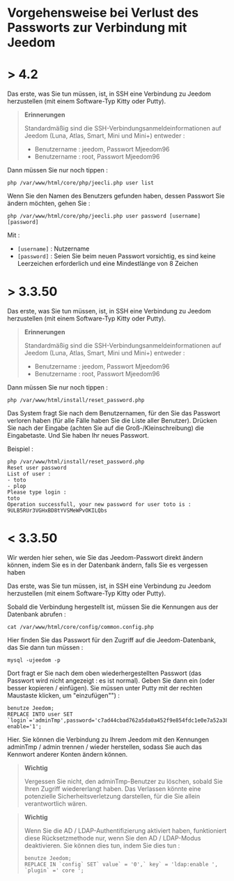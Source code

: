 # Vorgehensweise bei Verlust des Passworts zur Verbindung mit Jeedom

# > 4.2

Das erste, was Sie tun müssen, ist, in SSH eine Verbindung zu Jeedom herzustellen (mit einem Software-Typ Kitty oder Putty).

>**Erinnerungen**
>
>Standardmäßig sind die SSH-Verbindungsanmeldeinformationen auf Jeedom (Luna, Atlas, Smart, Mini und Mini+) entweder :
>- Benutzername : jeedom, Passwort Mjeedom96
>- Benutzername : root, Passwort Mjeedom96

Dann müssen Sie nur noch tippen :

````
php /var/www/html/core/php/jeecli.php user list
````

Wenn Sie den Namen des Benutzers gefunden haben, dessen Passwort Sie ändern möchten, gehen Sie : 

````
php /var/www/html/core/php/jeecli.php user password [username] [password]
````

Mit : 
- ``[username]`` : Nutzername
- ``[password]`` : Seien Sie beim neuen Passwort vorsichtig, es sind keine Leerzeichen erforderlich und eine Mindestlänge von 8 Zeichen

# > 3.3.50

Das erste, was Sie tun müssen, ist, in SSH eine Verbindung zu Jeedom herzustellen (mit einem Software-Typ Kitty oder Putty).

>**Erinnerungen**
>
>Standardmäßig sind die SSH-Verbindungsanmeldeinformationen auf Jeedom (Luna, Atlas, Smart, Mini und Mini+) entweder :
>- Benutzername : jeedom, Passwort Mjeedom96
>- Benutzername : root, Passwort Mjeedom96

Dann müssen Sie nur noch tippen :

````
php /var/www/html/install/reset_password.php
````

Das System fragt Sie nach dem Benutzernamen, für den Sie das Passwort verloren haben (für alle Fälle haben Sie die Liste aller Benutzer). Drücken Sie nach der Eingabe (achten Sie auf die Groß-/Kleinschreibung) die Eingabetaste. Und Sie haben Ihr neues Passwort.

Beispiel :

````
php /var/www/html/install/reset_password.php
Reset user password
List of user :
- toto
- plop
Please type login :
toto
Operation successfull, your new password for user toto is : 9ULB5RUr3VGHxBD8tYVSMeWPvOKILQbs
````

# < 3.3.50

Wir werden hier sehen, wie Sie das Jeedom-Passwort direkt ändern können, indem Sie es in der Datenbank ändern, falls Sie es vergessen haben

Das erste, was Sie tun müssen, ist, in SSH eine Verbindung zu Jeedom herzustellen (mit einem Software-Typ Kitty oder Putty).

Sobald die Verbindung hergestellt ist, müssen Sie die Kennungen aus der Datenbank abrufen :

````
cat /var/www/html/core/config/common.config.php
````

Hier finden Sie das Passwort für den Zugriff auf die Jeedom-Datenbank, das Sie dann tun müssen :

````
mysql -ujeedom -p
````

Dort fragt er Sie nach dem oben wiederhergestellten Passwort (das Passwort wird nicht angezeigt : es ist normal). Geben Sie dann ein (oder besser kopieren / einfügen). Sie müssen unter Putty mit der rechten Maustaste klicken, um "einzufügen"") :

````
benutze Jeedom;
REPLACE INTO user SET `login`='adminTmp',password='c7ad44cbad762a5da0a452f9e854fdc1e0e7a52a38015f23f3eab1d80b931dd472634dfac71cd34ebc35d16ab7fb8a90c81f975113d6c7538dc69dd8de9077ec',profils='admin', enable='1';
````

Hier. Sie können die Verbindung zu Ihrem Jeedom mit den Kennungen adminTmp / admin trennen / wieder herstellen, sodass Sie auch das Kennwort anderer Konten ändern können.

>**Wichtig**
>
>Vergessen Sie nicht, den adminTmp-Benutzer zu löschen, sobald Sie Ihren Zugriff wiedererlangt haben. Das Verlassen könnte eine potenzielle Sicherheitsverletzung darstellen, für die Sie allein verantwortlich wären.

>**Wichtig**
>
> Wenn Sie die AD / LDAP-Authentifizierung aktiviert haben, funktioniert diese Rücksetzmethode nur, wenn Sie den AD / LDAP-Modus deaktivieren. Sie können dies tun, indem Sie dies tun :
>````
>benutze Jeedom;
>REPLACE IN `config` SET` value` = '0',` key` = 'ldap:enable ', `plugin` =' core ';
>````
